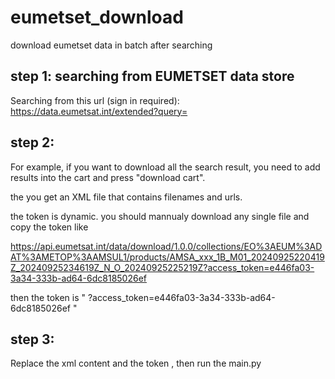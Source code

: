 # eumetset_download
 download eumetset data in batch after searching 

 ## step 1:  searching from EUMETSET data store

 Searching from this url (sign in required):
 https://data.eumetsat.int/extended?query=

 ## step 2:  
 For example,  if you want to download all the search result, you need to add results into the cart and press "download cart".

 the you get an XML file that contains filenames and urls.

 the token is dynamic. you should mannualy download any single file and copy the token like

 https://api.eumetsat.int/data/download/1.0.0/collections/EO%3AEUM%3ADAT%3AMETOP%3AAMSUL1/products/AMSA_xxx_1B_M01_20240925220419Z_20240925234619Z_N_O_20240925225219Z?access_token=e446fa03-3a34-333b-ad64-6dc8185026ef

 then the token is " ?access_token=e446fa03-3a34-333b-ad64-6dc8185026ef "
 ## step 3:  
 Replace the xml content and the token , then run the main.py
